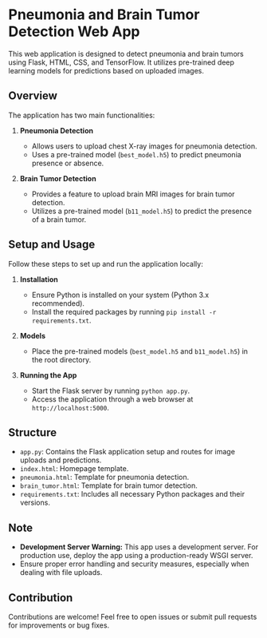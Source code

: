 # Pneumonia and Brain Tumor Detection Web App

This web application is designed to detect pneumonia and brain tumors using Flask, HTML, CSS, and TensorFlow. It utilizes pre-trained deep learning models for predictions based on uploaded images.

## Overview

The application has two main functionalities:

1. **Pneumonia Detection**
   - Allows users to upload chest X-ray images for pneumonia detection.
   - Uses a pre-trained model (`best_model.h5`) to predict pneumonia presence or absence.

2. **Brain Tumor Detection**
   - Provides a feature to upload brain MRI images for brain tumor detection.
   - Utilizes a pre-trained model (`b11_model.h5`) to predict the presence of a brain tumor.

## Setup and Usage

Follow these steps to set up and run the application locally:

1. **Installation**
   - Ensure Python is installed on your system (Python 3.x recommended).
   - Install the required packages by running `pip install -r requirements.txt`.

2. **Models**
   - Place the pre-trained models (`best_model.h5` and `b11_model.h5`) in the root directory.

3. **Running the App**
   - Start the Flask server by running `python app.py`.
   - Access the application through a web browser at `http://localhost:5000`.

## Structure

- `app.py`: Contains the Flask application setup and routes for image uploads and predictions.
- `index.html`: Homepage template.
- `pneumonia.html`: Template for pneumonia detection.
- `brain_tumor.html`: Template for brain tumor detection.
- `requirements.txt`: Includes all necessary Python packages and their versions.

## Note

- **Development Server Warning:** This app uses a development server. For production use, deploy the app using a production-ready WSGI server.
- Ensure proper error handling and security measures, especially when dealing with file uploads.

## Contribution

Contributions are welcome! Feel free to open issues or submit pull requests for improvements or bug fixes.



